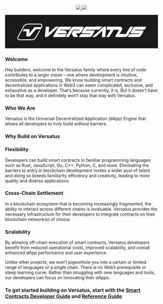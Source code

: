 <p align="center">
    <a href="https://discord.gg/versatus" alt="Discord">
        <img src="https://img.shields.io/discord/1034112774789414963.svg?label=&logo=discord&logoColor=ffffff&color=7389D8&labelColor=6A7EC2&style=for-the-badge" />
    </a>
    <a href="https://twitter.com/VersatusLabs?s=20" alt="Twitter">
        <img src="https://img.shields.io/twitter/follow/VersatusLabs?style=for-the-badge&logo=twitter&logoColor=white&labelColor=1DA1F2&color=1DA1F2" />
    </a>
</p>

<picture>
  <img alt="VRRB Logo" src="https://raw.githubusercontent.com/versatus/brand-assets/33cf3981d13f439a43ddfde5966a8a5fd58ff5ce/logo/versatus_logo_white.png">
</picture>

### Welcome

Hey builders, welcome to the Versatus family where every line of code contributes to a larger vision – one where development is intuitive, accessible, and empowering. We know building smart contracts and decentralized applications in Web3 can seem complicated, exclusive, and exhaustive as a developer. That’s because currently, it is. But it doesn’t have to be that way, and it definitely won’t stay that way with Versatus.

### Who We Are

Versatus is the Universal Decentralized Application (dApp) Engine that allows all developers to truly build without barriers.

### Why Build on Versatus

### Flexibility
Developers can build smart contracts in familiar programming languages such as Rust, JavaScript, Go, C++, Python, C, and more. Eliminating the barriers to entry in blockchain development invites a wider pool of talent and doing so breeds familiarity efficiency and creativity, leading to more quality and diverse applications.

### Cross-Chain Settlement
In a blockchain ecosystem that is becoming increasingly fragmented, the ability to interact across different chains is invaluable. Versatus provides the necessary infrastructure for their developers to integrate contracts on their blockchain network(s) of choice.

### Scalability
By allowing off-chain execution of smart contracts, Versatus developers benefit from reduced operational costs, improved scalability, and overall enhanced dApp performance and user experience.

Unlike other projects, we won’t pigeonhole you into a certain or limited range of languages or a single chain. There is no Web3 prerequisite or steep learning curve. Rather than struggling with new languages and tools, our developers can focus on innovating their dApps.

### To get started building on Versatus, start with the [Smart Contracts Developer Guide](https://docs.versatus.io/developer-guide/smart-contracts/introduction/overview) and [Reference Guide](https://docs.versatus.io/reference-guide/versatus-wasm-command-reference)

